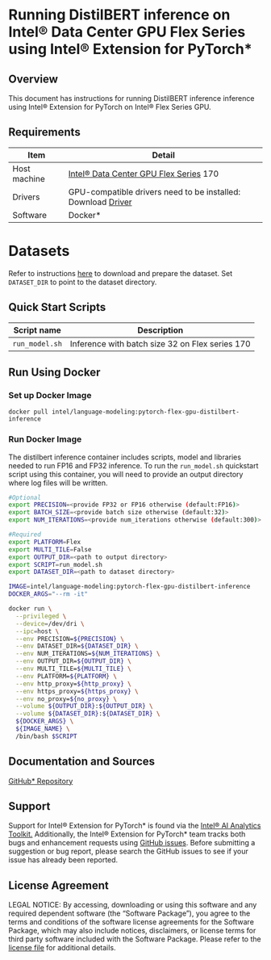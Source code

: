 # Running DistilBERT inference on Intel® Data Center GPU Flex Series using Intel® Extension for PyTorch*

## Overview

This document has instructions for running DistilBERT inference inference using Intel® Extension for PyTorch on Intel® Flex Series GPU.

## Requirements
| Item | Detail |
| ------ | ------- |
| Host machine  | [Intel® Data Center GPU Flex Series](https://ark.intel.com/content/www/us/en/ark/products/series/230021/intel-data-center-gpu-flex-series.html) 170  |
| Drivers | GPU-compatible drivers need to be installed: Download [Driver](https://dgpu-docs.intel.com/driver/installation.html) |
| Software | Docker* |

# Datasets

Refer to instructions [here](README.md#dataset) to download and prepare the dataset. Set `DATASET_DIR` to point to the dataset directory. 

## Quick Start Scripts

| Script name | Description |
|-------------|-------------|
| `run_model.sh` | Inference with batch size 32 on Flex series 170 |

## Run Using Docker

### Set up Docker Image

```
docker pull intel/language-modeling:pytorch-flex-gpu-distilbert-inference
```

### Run Docker Image
The distilbert inference container includes scripts, model and libraries needed to run FP16 and FP32 inference. To run the `run_model.sh` quickstart script using this container, you will need to provide an output directory where log files will be written.

```bash
#Optional 
export PRECISION=<provide FP32 or FP16 otherwise (default:FP16)>
export BATCH_SIZE=<provide batch size otherwise (default:32)>
export NUM_ITERATIONS=<provide num_iterations otherwise (default:300)>

#Required
export PLATFORM=Flex
export MULTI_TILE=False
export OUTPUT_DIR=<path to output directory>
export SCRIPT=run_model.sh
export DATASET_DIR=<path to dataset directory>

IMAGE=intel/language-modeling:pytorch-flex-gpu-distilbert-inference
DOCKER_ARGS="--rm -it"

docker run \
  --privileged \
  --device=/dev/dri \
  --ipc=host \
  --env PRECISION=${PRECISION} \
  --env DATASET_DIR=${DATASET_DIR} \
  --env NUM_ITERATIONS=${NUM_ITERATIONS} \
  --env OUTPUT_DIR=${OUTPUT_DIR} \
  --env MULTI_TILE=${MULTI_TILE} \
  --env PLATFORM=${PLATFORM} \
  --env http_proxy=${http_proxy} \
  --env https_proxy=${https_proxy} \
  --env no_proxy=${no_proxy} \
  --volume ${OUTPUT_DIR}:${OUTPUT_DIR} \
  --volume ${DATASET_DIR}:${DATASET_DIR} \
  ${DOCKER_ARGS} \
  ${IMAGE_NAME} \
  /bin/bash $SCRIPT
```

## Documentation and Sources

[GitHub* Repository](https://github.com/IntelAI/models/tree/master/docker/flex-gpu)

## Support
Support for Intel® Extension for PyTorch* is found via the [Intel® AI Analytics Toolkit.](https://www.intel.com/content/www/us/en/developer/tools/oneapi/ai-analytics-toolkit.html#gs.qbretz) Additionally, the Intel® Extension for PyTorch* team tracks both bugs and enhancement requests using [GitHub issues](https://github.com/intel/intel-extension-for-pytorch/issues). Before submitting a suggestion or bug report, please search the GitHub issues to see if your issue has already been reported.

## License Agreement

LEGAL NOTICE: By accessing, downloading or using this software and any required dependent software (the “Software Package”), you agree to the terms and conditions of the software license agreements for the Software Package, which may also include notices, disclaimers, or license terms for third party software included with the Software Package. Please refer to the [license file](https://github.com/IntelAI/models/tree/master/third_party) for additional details.
